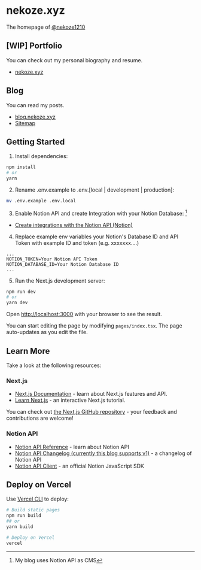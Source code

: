 # nekoze.xyz
The homepage of [@nekoze1210](https://github.com/nekoze1210)

## [WIP] Portfolio
You can check out my personal biography and resume.
- [nekoze.xyz](https://nekoze.xyz)

## Blog
You can read my posts.
- [blog.nekoze.xyz](https://blog.nekoze.xyz)
- [Sitemap](https://blog.nekoze.xyz/sitemap.xml)

## Getting Started
1. Install dependencies:

```bash
npm install
# or
yarn
```

2. Rename .env.example to .env.[local | development | production]:

```bash
mv .env.example .env.local
```

3. Enable Notion API and create Integration with your Notion Database: [^1]

- [Create integrations with the Notion API (Notion)](https://www.notion.so/help/create-integrations-with-the-notion-api)

[^1]: My blog uses Notion API as CMS
 
4. Replace example env variables your Notion's Database ID and API Token with example ID and token (e.g. xxxxxxx....)

```dotenv
...
NOTION_TOKEN=Your Notion API Token
NOTION_DATABASE_ID=Your Notion Database ID
...
```

5. Run the Next.js development server:

```bash
npm run dev
# or
yarn dev
```

Open [http://localhost:3000](http://localhost:3000) with your browser to see the result.

You can start editing the page by modifying `pages/index.tsx`. The page auto-updates as you edit the file.

## Learn More
Take a look at the following resources:

### Next.js
- [Next.js Documentation](https://nextjs.org/docs) - learn about Next.js features and API.
- [Learn Next.js](https://nextjs.org/learn) - an interactive Next.js tutorial.

You can check out [the Next.js GitHub repository](https://github.com/vercel/next.js/) - your feedback and contributions are welcome!

### Notion API
- [Notion API Reference](https://developers.notion.com/reference/intro) - learn about Notion API
- [Notion API Changelog (currently this blog supports v1)](https://developers.notion.com/changelog) - a changelog of Notion API
- [Notion API Client](https://github.com/makenotion/notion-sdk-js) - an official Notion JavaScript SDK

## Deploy on Vercel
Use [Vercel CLI](https://vercel.com) to deploy:

```bash
# Build static pages 
npm run build
## or
yarn build

# Deploy on Vercel
vercel
```
